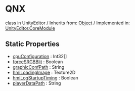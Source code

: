# QNX
class in UnityEditor
 / Inherits from: <a href="https://docs.unity3d.com/6000.0/Documentation/ScriptReference/Object.html">Object</a> / Implemented in: <a href="https://docs.unity3d.com/6000.0/Documentation/ScriptReference/UnityEditor.CoreModule.html">UnityEditor.CoreModule</a>

## Static Properties
- <a href="https://docs.unity3d.com/6000.0/Documentation/ScriptReference/QNX-cpuConfiguration.html">cpuConfiguration</a> : Int32[]
- <a href="https://docs.unity3d.com/6000.0/Documentation/ScriptReference/QNX-forceSRGBBlit.html">forceSRGBBlit</a> : Boolean
- <a href="https://docs.unity3d.com/6000.0/Documentation/ScriptReference/QNX-graphicConfPath.html">graphicConfPath</a> : String
- <a href="https://docs.unity3d.com/6000.0/Documentation/ScriptReference/QNX-hmiLoadingImage.html">hmiLoadingImage</a> : Texture2D
- <a href="https://docs.unity3d.com/6000.0/Documentation/ScriptReference/QNX-hmiLogStartupTiming.html">hmiLogStartupTiming</a> : Boolean
- <a href="https://docs.unity3d.com/6000.0/Documentation/ScriptReference/QNX-playerDataPath.html">playerDataPath</a> : String
